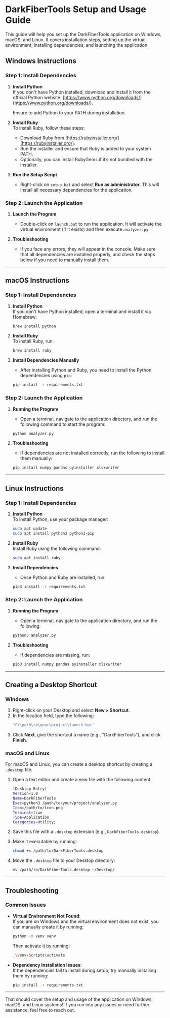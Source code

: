 
# DarkFiberTools Setup and Usage Guide

This guide will help you set up the DarkFiberTools application on Windows, macOS, and Linux. It covers installation steps, setting up the virtual environment, installing dependencies, and launching the application.

## Windows Instructions

### Step 1: Install Dependencies

1. **Install Python**  
   If you don't have Python installed, download and install it from the official Python website: [https://www.python.org/downloads/](https://www.python.org/downloads/).

   Ensure to add Python to your PATH during installation.

2. **Install Ruby**  
   To install Ruby, follow these steps:
   - Download Ruby from [https://rubyinstaller.org/](https://rubyinstaller.org/).
   - Run the installer and ensure that Ruby is added to your system PATH.
   - Optionally, you can install RubyGems if it’s not bundled with the installer.

3. **Run the Setup Script**
   - Right-click on `setup.bat` and select **Run as administrator**. This will install all necessary dependencies for the application.

### Step 2: Launch the Application

1. **Launch the Program**
   - Double-click on `launch.bat` to run the application. It will activate the virtual environment (if it exists) and then execute `analyzer.py`.

2. **Troubleshooting**
   - If you face any errors, they will appear in the console. Make sure that all dependencies are installed properly, and check the steps below if you need to manually install them.

---

## macOS Instructions

### Step 1: Install Dependencies

1. **Install Python**  
   If you don't have Python installed, open a terminal and install it via Homebrew:
   ```bash
   brew install python
   ```

2. **Install Ruby**  
   To install Ruby, run:
   ```bash
   brew install ruby
   ```

3. **Install Dependencies Manually**
   - After installing Python and Ruby, you need to install the Python dependencies using `pip`:
   ```bash
   pip install -r requirements.txt
   ```

### Step 2: Launch the Application

1. **Running the Program**
   - Open a terminal, navigate to the application directory, and run the following command to start the program:
   ```bash
   python analyzer.py
   ```

2. **Troubleshooting**
   - If dependencies are not installed correctly, run the following to install them manually:
   ```bash
   pip install numpy pandas pyinstaller xlsxwriter
   ```

---

## Linux Instructions

### Step 1: Install Dependencies

1. **Install Python**  
   To install Python, use your package manager:
   ```bash
   sudo apt update
   sudo apt install python3 python3-pip
   ```

2. **Install Ruby**  
   Install Ruby using the following command:
   ```bash
   sudo apt install ruby
   ```

3. **Install Dependencies**
   - Once Python and Ruby are installed, run:
   ```bash
   pip3 install -r requirements.txt
   ```

### Step 2: Launch the Application

1. **Running the Program**
   - Open a terminal, navigate to the application directory, and run the following:
   ```bash
   python3 analyzer.py
   ```

2. **Troubleshooting**
   - If dependencies are missing, run:
   ```bash
   pip3 install numpy pandas pyinstaller xlsxwriter
   ```

---

## Creating a Desktop Shortcut

### Windows

1. Right-click on your Desktop and select **New > Shortcut**.
2. In the location field, type the following:
   ```bash
   "C:\path\to\your\project\launch.bat"
   ```
3. Click **Next**, give the shortcut a name (e.g., "DarkFiberTools"), and click **Finish**.

### macOS and Linux

For macOS and Linux, you can create a desktop shortcut by creating a `.desktop` file.

1. Open a text editor and create a new file with the following content:
   ```bash
   [Desktop Entry]
   Version=1.0
   Name=DarkFiberTools
   Exec=python3 /path/to/your/project/analyzer.py
   Icon=/path/to/icon.png
   Terminal=true
   Type=Application
   Categories=Utility;
   ```

2. Save this file with a `.desktop` extension (e.g., `DarkFiberTools.desktop`).

3. Make it executable by running:
   ```bash
   chmod +x /path/to/DarkFiberTools.desktop
   ```

4. Move the `.desktop` file to your Desktop directory:
   ```bash
   mv /path/to/DarkFiberTools.desktop ~/Desktop/
   ```

---

## Troubleshooting

### Common Issues

- **Virtual Environment Not Found**:  
  If you are on Windows and the virtual environment does not exist, you can manually create it by running:
  ```bash
  python -m venv venv
  ```

  Then activate it by running:
  ```bash
  .\venv\Scripts\activate
  ```

- **Dependency Installation Issues**:  
  If the dependencies fail to install during setup, try manually installing them by running:
  ```bash
  pip install -r requirements.txt
  ```

---

That should cover the setup and usage of the application on Windows, macOS, and Linux systems! If you run into any issues or need further assistance, feel free to reach out.
